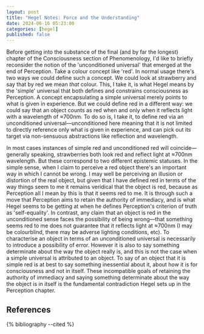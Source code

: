 ```yaml
---
layout: post
title: "Hegel Notes: Force and the Understanding"
date: 2024-06-16 05:23:00
categories: [hegel]
published: false
---
```


Before getting into the substance of the final (and by far the longest) chapter of the Consciousness section of Phenomenology, I'd like to briefly reconsider the notion of the 'unconditioned universal' that emerged at the end of Perception. Take a colour concept like 'red'. In normal usage there's two ways we could define such a concept. We could look at strawberry and say that by red we mean _that_ colour. This, I take it, is what Hegel means by the 'simple' universal that both defines and constrains consciousness as Perception. A concept encapsulating a simple universal merely points to what is given in experience. But we could define red in a different way: we could say that an object counts as red when and only when it reflects light with a wavelength of ≈700nm. To do so is, I take it, to define red via an unconditioned universal—unconditioned here meaning that it is not limited to directly reference only what is given in experience, and can pick out its target via non-sensuous abstractions like reflection and wavelength. 

In most cases instances of simple red and unconditioned red will coincide—generally speaking, strawberries both look red and reflect light at ≈700nm wavelength. But these correspond to two different epistemic statuses. In the simple sense, when I claim to perceive a red object there's an important way in which I cannot be wrong. I may well be perceiving an illusion or distortion of the real object, but given that I have defined red in terms of the way things seem to me it remains veridical that the object is red, because as Perception all I mean by this is that it seems red to me. It is through such a move that Perception aims to retain the authority of immediacy, and is what Hegel seems to be getting at when he defines Perception's criterion of truth as 'self-equality'. In contrast, any claim that an object is red in the unconditioned sense faces the possibility of being wrong—that something seems red to me does not guarantee that it reflects light at ≈700nm (I may be colourblind, there may be adverse lighting conditions, etc). To characterise an object in terms of an unconditioned universal is necessarily to introduce a possibility of error. However it is also to say something determinate about the way the object really is, and this is not the case when a simple universal is attributed to an object. To say of an object that it is simple red is at best to say something inessential about it, about how it is for consciousness and not in itself. These incompatible goals of retaining the authority of immediacy and saying something determinate about the way the object is in itself is the fundamental contradiction Hegel sets up in the Perception chapter.  




## References
{% bibliography --cited %}


